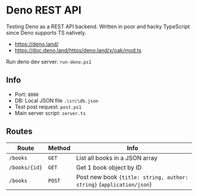 # Deno REST API

Testing Deno as a REST API backend. Written in poor and hacky TypeScript since Deno supports TS natively.

- <https://deno.land/>
- <https://doc.deno.land/https/deno.land/x/oak/mod.ts>

Run deno dev server: `run-deno.ps1`

## Info

- Port: `8000`
- DB: Local JSON file `.\src\db.json`
- Test post request: `post.ps1`
- Main server script: `server.ts`

## Routes

| Route         | Method | Info                                                                 |
| ------------- | ------ | -------------------------------------------------------------------- |
| `/books`      | `GET`  | List all books in a JSON array                                       |
| `/books/{id}` | `GET`  | Get 1 book object by ID                                              |
| `/books`      | `POST` | Post new book `{title: string, author: string}` (`application/json`) |
